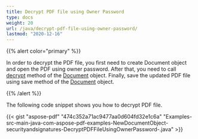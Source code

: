 ```yaml
---
title: Decrypt PDF file using Owner Password
type: docs
weight: 20
url: /java/decrypt-pdf-file-using-owner-password/
lastmod: "2020-12-16"
---
```


{{% alert color="primary" %}} 

In order to decrypt the PDF file, you first need to create Document object and open the PDF using owner password. After that, you need to call [decrypt](https://apireference.aspose.com/java/pdf/com.aspose.pdf/Document#decrypt--) method of the [Document](https://apireference.aspose.com/java/pdf/com.aspose.pdf/Document) object. Finally, save the updated PDF file using save method of the [Document](https://apireference.aspose.com/java/pdf/com.aspose.pdf/Document) object.

{{% /alert %}} 

The following code snippet shows you how to decrypt PDF file.

{{< gist "aspose-pdf" "474c352a71ac9477aa0d604fd32e1c6a" "Examples-src-main-java-com-aspose-pdf-examples-NewDocumentObject-securityandsignatures-DecryptPDFFileUsingOwnerPassword-.java" >}}
